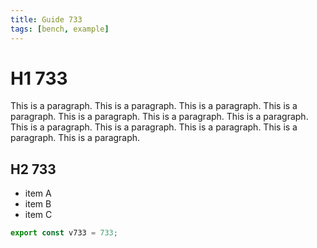 ```yaml
---
title: Guide 733
tags: [bench, example]
---
```


# H1 733

This is a paragraph. This is a paragraph. This is a paragraph. This is a paragraph. This is a paragraph. This is a paragraph. This is a paragraph. This is a paragraph. This is a paragraph. This is a paragraph. This is a paragraph. This is a paragraph. 

## H2 733

- item A
- item B
- item C

```ts
export const v733 = 733;
```